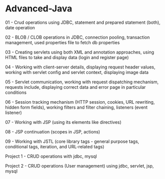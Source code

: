 # Advanced-Java

01 - Crud operations using JDBC, statement and prepared statement (both), date operation

02 - BLOB / CLOB operations in JDBC, connection pooling, transaction management, used properties file to fetch db properties

03 - Creating servlets using both XML and annotation approaches, using HTML files to take and display data (login and register page)

04 - Working with client-server details, displaying request header values, working with servlet config and servlet context, displaying image data

05 - Servlet communication, working with request dispatching mechanism, requests include, displaying correct data and error page in particular conditions

06 - Session tracking mechanism (HTTP session, cookies, URL rewriting, hidden form fields), working filters and filter chaining, listeners (event listener)

07 - Working with JSP (using its elements like directives)

08 - JSP continuation (scopes in JSP, actions)

09 - Working with JSTL (core library tags - general purpose tags, conditional tags, iteration, and URL-related tags)

Project 1 - CRUD operations with jdbc, mysql

Project 2 - CRUD operations (User management) using jdbc, servlet, jsp, mysql
